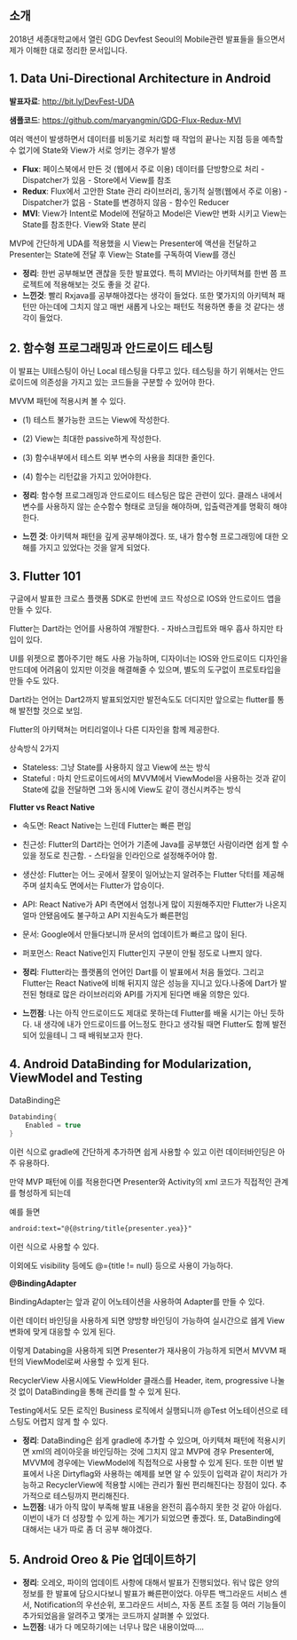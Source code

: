## 소개

2018년 세종대학교에서 열린 GDG Devfest Seoul의 Mobile관련 발표들을 들으면서 제가 이해한 대로 정리한 문서입니다.

## 1. Data Uni-Directional Architecture in Android

**발표자료**: http://bit.ly/DevFest-UDA

**샘플코드**: https://github.com/maryangmin/GDG-Flux-Redux-MVI


여러 액션이 발생하면서 데이터를 비동기로 처리할 때 작업의 끝나는 지점 등을 예측할 수 없기에 State와 View가 서로 엉키는 경우가 발생

* **Flux**: 페이스북에서 만든 것 (웹에서 주로 이용) 데이터를 단방향으로 처리 - Dispatcher가 있음 - Store에서 View를 참조
* **Redux**: Flux에서 고안한 State 관리 라이브러리, 동기적 실행(웹에서 주로 이용) - Dispatcher가 없음 - State를 변경하지 않음 - 함수인 Reducer
* **MVI**: View가 Intent로 Model에 전달하고 Model은 View만 변화 시키고 View는 State를 참조한다. View와 State 분리

MVP에 간단하게 UDA를 적용했을 시 View는 Presenter에 액션을 전달하고 Presenter는 State에 전달 후 View는 State를 구독하여 View를 갱신

* **정리**: 한번 공부해보면 괜찮을 듯한 발표였다. 특히 MVI라는 아키텍쳐를 한번 쯤 프로젝트에 적용해보는 것도 좋을 것 같다.
* **느낀것**: 빨리 Rxjava를 공부해야겠다는 생각이 들었다. 
또한 몇가지의 아키텍쳐 패턴만 아는데에 그치지 않고 매번 새롭게 나오는 패턴도 적용하면 좋을 것 같다는 생각이 들었다.

## 2. 함수형 프로그래밍과 안드로이드 테스팅

이 발표는 UI테스팅이 아닌 Local 테스팅을 다루고 있다.
테스팅을 하기 위해서는 안드로이드에 의존성을 가지고 있는 코드들을 구분할 수 있어야 한다.

MVVM 패턴에 적용시켜 볼 수 있다.
* (1) 테스트 불가능한 코드는 View에 작성한다.
* (2) View는 최대한 passive하게 작성한다.
* (3) 함수내부에서 테스트 외부 변수의 사용을 최대한 줄인다.
* (4) 함수는 리턴값을 가지고 있어야한다.

* **정리**: 함수형 프로그래밍과 안드로이드 테스팅은 많은 관련이 있다. 클래스 내에서 변수를 사용하지 않는 순수함수 형태로 코딩을 해야하며, 입출력관계를 명확히 해야한다.
* **느낀 것**: 아키텍쳐 패턴을 깊게 공부해야겠다. 또, 내가 함수형 프로그래밍에 대한 오해를 가지고 있었다는 것을 알게 되었다. 

## 3. Flutter 101

구글에서 발표한 크로스 플랫폼 SDK로 한번에 코드 작성으로 IOS와 안드로이드 앱을 만들 수 있다.

Flutter는 Dart라는 언어를 사용하여 개발한다. - 자바스크립트와 매우 흡사 하지만 타입이 있다.

UI를 위젯으로 뽑아주기만 해도 사용 가능하며, 디자이너는 IOS와 안드로이드 디자인을 만드데에 어려움이 있지만 이것을 해결해줄 수 있으며,
별도의 도구없이 프로토타입을 만들 수도 있다. 

Dart라는 언어는 Dart2까지 발표되었지만 발전속도도 더디지만 앞으로는 flutter를 통해 발전할 것으로 보임.

Flutter의 아키택쳐는 머티리얼이나 다른 디자인을 함께 제공한다.

상속방식 2가지

* Stateless: 그냥 State를 사용하지 않고 View에 쓰는 방식
* Stateful : 마치 안드로이드에서의 MVVM에서 ViewModel을 사용하는 것과 같이 State에 값을 전달하면 그와 동시에 View도 같이 갱신시켜주는 방식

**Flutter vs React Native**

* 속도면: React Native는 느린데 Flutter는 빠른 편임
* 친근성: Flutter의 Dart라는 언어가 기존에 Java를 공부했던 사람이라면 쉽게 할 수 있을 정도로 친근함. - 스타일을 인라인으로 설정해주어야 함.
* 생산성: Flutter는 어느 곳에서 잘못이 일어났는지 알려주는 Flutter 닥터를 제공해주며 설치속도 면에서는 Flutter가 압승이다.
* API: React Native가 API 측면에서 엄청나게 많이 지원해주지만 Flutter가 나온지 얼마 안됐음에도 불구하고 API 지원속도가 빠른편임
* 문서: Google에서 만들다보니까 문서의 업데이트가 빠르고 많이 된다.
* 퍼포먼스: React Native인지 Flutter인지 구분이 안될 정도로 나쁘지 않다.

* **정리**: Flutter라는 플랫폼의 언어인 Dart를 이 발표에서 처음 들었다. 그리고 Flutter는 React Native에 비해 뒤지지 않은 성능을 지니고 있다.나중에 Dart가 발전된 형태로 많은 라이브러리와 API를 가지게 된다면 배울 의향은 있다.
* **느낀점**: 나는 아직 안드로이드도 제대로 못하는데 Flutter를 배울 시기는 아닌 듯하다. 내 생각에 내가 안드로이드를 어느정도 한다고 생각될 때면 Flutter도
함께 발전되어 있을테니 그 때 배워보고자 한다.

## 4. Android DataBinding for Modularization, ViewModel and Testing

DataBinding은
~~~gradle
Databinding{
    Enabled = true
}
~~~
이런 식으로 gradle에 간단하게 추가하면 쉽게 사용할 수 있고 이런 데이터바인딩은 아주 유용하다.

만약 MVP 패턴에 이를 적용한다면 Presenter와 Activity의 xml 코드가 직접적인 관계를 형성하게 되는데

예를 들면
~~~xml
android:text="@{@string/title{presenter.yea}}"
~~~
이런 식으로 사용할 수 있다. 

이외에도  visibility 등에도 @={title != null} 등으로 사용이 가능하다.

**@BindingAdapter**

BindingAdapter는 앞과 같이 어노테이션을 사용하여 Adapter를 만들 수 있다.

이런 데이터 바인딩을 사용하게 되면 양방향 바인딩이 가능하여 실시간으로 쉡게 View 변화에 맞게 대응할 수 있게 된다.

이렇게 Databing을 사용하게 되면 Presenter가 재사용이 가능하게 되면서 MVVM 패턴의 ViewModel로써 사용할 수 있게  된다.

RecyclerView 사용시에도 ViewHolder 클래스를 Header, item, progressive 나눌 것 없이 DataBinding을 통해 관리를 할 수 있게 된다.

Testing에서도 모든 로직인 Business 로직에서 실행되니까 @Test 어노테이션으로 테스팅도 어렵지 않게 할 수 있다.

* **정리**: DataBinding은 쉽게 gradle에 추가할 수 있으며, 아키텍쳐 패턴에 적용시키면 xml의 레이아웃을 바인딩하는 것에 그치지 않고 MVP에 경우 Presenter에, MVVM에 경우에는 ViewModel에 직접적으로 사용할 수 있게 된다. 또한 이번 발표에서 나온 Dirtyflag와 사용하는 예제를 보면 알 수 있듯이 입력과 같이 처리가 가능하고 RecyclerView에 적용할 시에는 관리가 훨씬 편리해진다는 장점이 있다. 추가적으로 테스팅까지 편리해진다.
* **느낀점**: 내가 아직 많이 부족해 발표 내용을 완전히 흡수하지 못한 것 같아 아쉽다. 이번이 내가 더 성장할 수 있게 하는 계기가 되었으면 좋겠다. 또, DataBinding에 대해서는 내가 따로 좀 더 공부 해야겠다.

## 5. Android Oreo & Pie 업데이트하기

* **정리**: 오레오, 파이의 업데이트 사항에 대해서 발표가 진행되었다. 워낙 많은 양의 정보를 한 발표에 담으시다보니 발표가 빠른편이었다. 
아무튼 백그라운드 서비스 센서, Notification의 우선순위, 포그라운드 서비스, 자동 폰트 조절 등 여러 기능들이 추가되었음을 알려주고 몇개는 코드까지 살펴볼 수 있었다.
* **느낀점**: 내가 다 메모하기에는 너무나 많은 내용이었따....